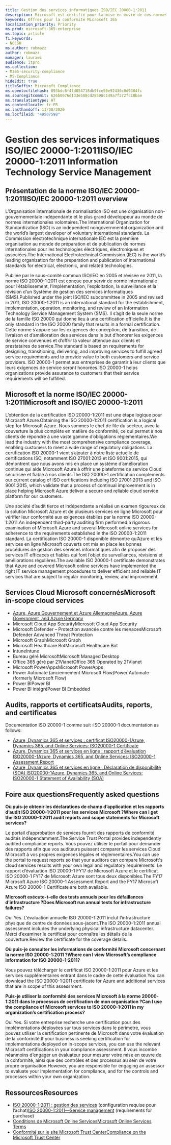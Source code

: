 ```yaml
---
title: Gestion des services informatiques ISO/IEC 20000-1:2011
description: Microsoft est certifié pour la mise en œuvre de ces normes de gestion des services.
keywords: Offres pour la conformité Microsoft 365
localization_priority: Priority
ms.prod: microsoft-365-enterprise
ms.topic: article
f1.keywords:
- NOCSH
ms.author: robmazz
author: robmazz
manager: laurawi
audience: itpro
ms.collection:
- M365-security-compliance
- MS-Compliance
hideEdit: true
titleSuffix: Microsoft Compliance
ms.openlocfilehash: 893bdc6f4fd854718db9fce56e92436c0d9384fc
ms.sourcegitcommit: 626b0076d133e588cd28598c149a7f272fc18bae
ms.translationtype: HT
ms.contentlocale: fr-FR
ms.lasthandoff: 11/30/2020
ms.locfileid: "49507598"
---
```

# <a name="isoiec-20000-12011-information-technology-service-management"></a><span data-ttu-id="84bb3-104">Gestion des services informatiques ISO/IEC 20000-1:2011</span><span class="sxs-lookup"><span data-stu-id="84bb3-104">ISO/IEC 20000-1:2011 Information Technology Service Management</span></span>

## <a name="isoiec-20000-12011-overview"></a><span data-ttu-id="84bb3-105">Présentation de la norme ISO/IEC 20000-1:2011</span><span class="sxs-lookup"><span data-stu-id="84bb3-105">ISO/IEC 20000-1:2011 overview</span></span>

<span data-ttu-id="84bb3-106">L’Organisation internationale de normalisation ISO est une organisation non-gouvernementale indépendante et le plus grand développeur au monde de normes internationales volontaires.</span><span class="sxs-lookup"><span data-stu-id="84bb3-106">The International Organization for Standardization (ISO) is an independent nongovernmental organization and the world’s largest developer of voluntary international standards.</span></span> <span data-ttu-id="84bb3-107">La Commission électrotechnique internationale IEC est la première organisation au monde de préparation et de publication de normes internationales pour les technologies électriques, électroniques et associées.</span><span class="sxs-lookup"><span data-stu-id="84bb3-107">The International Electrotechnical Commission (IEC) is the world’s leading organization for the preparation and publication of international standards for electrical, electronic, and related technologies.</span></span>  
  
<span data-ttu-id="84bb3-108">Publiée par le sous-comité commun ISO/IEC en 2005 et révisée en 2011, la norme ISO 20000-1:2011 est conçue pour servir de norme internationale pour l’établissement, l’implémentation, l’exploitation, la surveillance et la révision d’un Système de gestion des services informatiques (SMS).</span><span class="sxs-lookup"><span data-stu-id="84bb3-108">Published under the joint ISO/IEC subcommittee in 2005 and revised in 2011, ISO 20000-1:2011 is an international standard for the establishment, implementation, operation, monitoring, and review of an Information Technology Service Management System (SMS).</span></span> <span data-ttu-id="84bb3-109">Il s’agit de la seule norme de la famille ISO 20000 qui donne lieu à une certification officielle.</span><span class="sxs-lookup"><span data-stu-id="84bb3-109">It is the only standard in the ISO 20000 family that results in a formal certification.</span></span> <span data-ttu-id="84bb3-110">Cette norme s’appuie sur les exigences de conception, de transition, de livraison et d’amélioration des services dans le but d’honorer les exigences de service convenues et d’offrir la valeur attendue aux clients et prestataires de service.</span><span class="sxs-lookup"><span data-stu-id="84bb3-110">The standard is based on requirements for designing, transitioning, delivering, and improving services to fulfill agreed service requirements and to provide value to both customers and service providers.</span></span> <span data-ttu-id="84bb3-111">ISO 20000-1 permet aux entreprises de garantir à leur clients que leurs exigences de service seront honorées.</span><span class="sxs-lookup"><span data-stu-id="84bb3-111">ISO 20000-1 helps organizations provide assurance to customers that their service requirements will be fulfilled.</span></span>

## <a name="microsoft-and-isoiec-20000-12011"></a><span data-ttu-id="84bb3-112">Microsoft et la norme ISO/IEC 20000-1:2011</span><span class="sxs-lookup"><span data-stu-id="84bb3-112">Microsoft and ISO/IEC 20000-1:2011</span></span>

<span data-ttu-id="84bb3-113">L’obtention de la certification ISO 20000-1:2011 est une étape logique pour Microsoft Azure.</span><span class="sxs-lookup"><span data-stu-id="84bb3-113">Obtaining the ISO 20000-1:2011 certification is a logical step for Microsoft Azure.</span></span> <span data-ttu-id="84bb3-114">Nous sommes le chef de file du secteur, avec la couverture la plus complète en matière de conformité, ce qui permet à nos clients de répondre à une vaste gamme d’obligations réglementaires.</span><span class="sxs-lookup"><span data-stu-id="84bb3-114">We lead the industry with the most comprehensive compliance coverage, enabling customers to meet a wide range of regulatory obligations.</span></span> <span data-ttu-id="84bb3-115">La certification ISO 20000-1 vient s’ajouter à notre liste actuelle de certifications ISO, notamment ISO 27001:2013 et ISO 9001:2015, qui démontrent que nous avons mis en place un système d’amélioration continue qui aide Microsoft Azure à offrir une plateforme de service Cloud sécurisée et fiable à nos clients.</span><span class="sxs-lookup"><span data-stu-id="84bb3-115">The ISO 20000-1 certification complements our current catalog of ISO certifications including ISO 27001:2013 and ISO 9001:2015, which validate that a process of continual improvement is in place helping Microsoft Azure deliver a secure and reliable cloud service platform for our customers.</span></span>  
  
<span data-ttu-id="84bb3-116">Une société d’audit tierce et indépendante a réalisé un examen rigoureux de la solution Microsoft Azure et de plusieurs services en ligne Microsoft pour vérifier leur conformité aux exigences établies par la norme ISO 20000-1:2011.</span><span class="sxs-lookup"><span data-stu-id="84bb3-116">An independent third-party auditing firm performed a rigorous examination of Microsoft Azure and several Microsoft online services for adherence to the requirements established in the ISO 20000-1:2011 standard.</span></span> <span data-ttu-id="84bb3-117">La certification ISO 20000-1 disponible démontre qu’Azure et les services en ligne Microsoft couverts ont mis en place les bonnes procédures de gestion des services informatiques afin de proposer des services IT efficaces et fiables qui font l’objet de surveillances, révisions et améliorations régulières.</span><span class="sxs-lookup"><span data-stu-id="84bb3-117">The available ISO 20000-1 certificate demonstrates that Azure and covered Microsoft online services have implemented the right IT service management procedures to deliver efficient and reliable IT services that are subject to regular monitoring, review, and improvement.</span></span>

## <a name="microsoft-in-scope-cloud-services"></a><span data-ttu-id="84bb3-118">Services Cloud Microsoft concernés</span><span class="sxs-lookup"><span data-stu-id="84bb3-118">Microsoft in-scope cloud services</span></span>

- [<span data-ttu-id="84bb3-119">Azure, Azure Gouvernement et Azure Allemagne</span><span class="sxs-lookup"><span data-stu-id="84bb3-119">Azure, Azure Government, and Azure Germany</span></span>](https://aka.ms/AzureCompliance)
- <span data-ttu-id="84bb3-120">Microsoft Cloud App Security</span><span class="sxs-lookup"><span data-stu-id="84bb3-120">Microsoft Cloud App Security</span></span>
- <span data-ttu-id="84bb3-121">Microsoft Defender – Protection avancée contre les menaces</span><span class="sxs-lookup"><span data-stu-id="84bb3-121">Microsoft Defender Advanced Threat Protection</span></span>
- <span data-ttu-id="84bb3-122">Microsoft Graph</span><span class="sxs-lookup"><span data-stu-id="84bb3-122">Microsoft Graph</span></span>
- <span data-ttu-id="84bb3-123">Microsoft Healthcare Bot</span><span class="sxs-lookup"><span data-stu-id="84bb3-123">Microsoft Healthcare Bot</span></span>
- <span data-ttu-id="84bb3-124">Intune</span><span class="sxs-lookup"><span data-stu-id="84bb3-124">Intune</span></span>
- <span data-ttu-id="84bb3-125">Bureau géré Microsoft</span><span class="sxs-lookup"><span data-stu-id="84bb3-125">Microsoft Managed Desktop</span></span>
- <span data-ttu-id="84bb3-126">Office 365 géré par 21Vianet</span><span class="sxs-lookup"><span data-stu-id="84bb3-126">Office 365 Operated by 21Vianet</span></span>
- <span data-ttu-id="84bb3-127">Microsoft PowerApps</span><span class="sxs-lookup"><span data-stu-id="84bb3-127">Microsoft PowerApps</span></span>
- <span data-ttu-id="84bb3-128">Power Automate (anciennement Microsoft Flow)</span><span class="sxs-lookup"><span data-stu-id="84bb3-128">Power Automate (formerly Microsoft Flow)</span></span>
- <span data-ttu-id="84bb3-129">Power BI</span><span class="sxs-lookup"><span data-stu-id="84bb3-129">Power BI</span></span>
- <span data-ttu-id="84bb3-130">Power BI intégré</span><span class="sxs-lookup"><span data-stu-id="84bb3-130">Power BI Embedded</span></span>

## <a name="audits-reports-and-certificates"></a><span data-ttu-id="84bb3-131">Audits, rapports et certificats</span><span class="sxs-lookup"><span data-stu-id="84bb3-131">Audits, reports, and certificates</span></span>

<span data-ttu-id="84bb3-132">Documentation ISO 20000-1 comme suit :</span><span class="sxs-lookup"><span data-stu-id="84bb3-132">ISO 20000-1 documentation as follows:</span></span>

- [<span data-ttu-id="84bb3-133">Azure, Dynamics 365 et services : certificat ISO20000-1</span><span class="sxs-lookup"><span data-stu-id="84bb3-133">Azure, Dynamics 365, and Online Services: ISO20000-1 Certificate</span></span>](https://aka.ms/azureiso200001cert)
- [<span data-ttu-id="84bb3-134">Azure, Dynamics 365 et services en ligne : rapport d’évaluation ISO20000-1</span><span class="sxs-lookup"><span data-stu-id="84bb3-134">Azure, Dynamics 365, and Online Services: ISO20000-1 Assessment Report</span></span>](https://aka.ms/azureiso200001report)
- [<span data-ttu-id="84bb3-135">Azure, Dynamics 365 et services en ligne : Déclaration de disponibilité (SOA) ISO20000-1</span><span class="sxs-lookup"><span data-stu-id="84bb3-135">Azure, Dynamics 365, and Online Services: ISO20000-1 Statement of Availability (SOA)</span></span>](https://aka.ms/azureiso200001soa)

## <a name="frequently-asked-questions"></a><span data-ttu-id="84bb3-136">Foire aux questions</span><span class="sxs-lookup"><span data-stu-id="84bb3-136">Frequently asked questions</span></span>

<span data-ttu-id="84bb3-137">**Où puis-je obtenir les déclarations de champ d’application et les rapports d’audit ISO 20000-1:2011 pour les services Microsoft ?**</span><span class="sxs-lookup"><span data-stu-id="84bb3-137">**Where can I get the ISO 20000-1:2011 audit reports and scope statements for Microsoft services?**</span></span>

<span data-ttu-id="84bb3-138">Le portail d’approbation de services fournit des rapports de conformité audités indépendamment.</span><span class="sxs-lookup"><span data-stu-id="84bb3-138">The Service Trust Portal provides independently audited compliance reports.</span></span> <span data-ttu-id="84bb3-139">Vous pouvez utiliser le portail pour demander des rapports afin que vos auditeurs puissent comparer les services Cloud Microsoft à vos propres exigences légales et réglementaires.</span><span class="sxs-lookup"><span data-stu-id="84bb3-139">You can use the portal to request reports so that your auditors can compare Microsoft's cloud services results with your own legal and regulatory requirements.</span></span> <span data-ttu-id="84bb3-140">Le rapport d’évaluation ISO 20000-1 FY17 de Microsoft Azure et le certificat ISO 20000-1 FY17 de Microsoft Azure sont tous deux disponibles.</span><span class="sxs-lookup"><span data-stu-id="84bb3-140">The FY17 Microsoft Azure ISO 20000-1 Assessment Report and the FY17 Microsoft Azure ISO 20000-1 Certificate are both available.</span></span>

<span data-ttu-id="84bb3-141">**Microsoft exécute-t-elle des tests annuels pour les défaillances d’infrastructure ?**</span><span class="sxs-lookup"><span data-stu-id="84bb3-141">**Does Microsoft run annual tests for infrastructure failures?**</span></span>

<span data-ttu-id="84bb3-142">Oui.</span><span class="sxs-lookup"><span data-stu-id="84bb3-142">Yes.</span></span> <span data-ttu-id="84bb3-143">L’évaluation annuelle ISO 20000-1:2011 inclut l’infrastructure physique de centre de données sous-jacent.</span><span class="sxs-lookup"><span data-stu-id="84bb3-143">The ISO 20000-1:2011 annual assessment includes the underlying physical infrastructure datacenter.</span></span> <span data-ttu-id="84bb3-144">Merci d’examiner le certificat pour connaître les détails de la couverture.</span><span class="sxs-lookup"><span data-stu-id="84bb3-144">Review the certificate for the coverage details.</span></span>

<span data-ttu-id="84bb3-145">**Où puis-je consulter les informations de conformité Microsoft concernant la norme ISO 20000-1:2011 ?**</span><span class="sxs-lookup"><span data-stu-id="84bb3-145">**Where can I view Microsoft’s compliance information for ISO 20000-1:2011?**</span></span>

<span data-ttu-id="84bb3-146">Vous pouvez télécharger le certificat ISO 20000-1:2011 pour Azure et les services supplémentaires entrant dans le cadre de cette évaluation.</span><span class="sxs-lookup"><span data-stu-id="84bb3-146">You can download the ISO 20000-1:2011 certificate for Azure and additional services that are in scope of this assessment.</span></span>

<span data-ttu-id="84bb3-147">**Puis-je utiliser la conformité des services Microsoft à la norme 20000-1:2011 dans le processus de certification de mon organisation ?**</span><span class="sxs-lookup"><span data-stu-id="84bb3-147">**Can I use the compliance of Microsoft services to ISO 20000-1:2011 in my organization’s certification process?**</span></span>

<span data-ttu-id="84bb3-148">Oui.</span><span class="sxs-lookup"><span data-stu-id="84bb3-148">Yes.</span></span> <span data-ttu-id="84bb3-149">Si votre entreprise recherche une certification pour des implémentations déployées sur tous services dans le périmètre, vous pouvez utiliser la certification pertinente de Microsoft dans votre évaluation de la conformité.</span><span class="sxs-lookup"><span data-stu-id="84bb3-149">If your business is seeking certification for implementations deployed on in-scope services, you can use the relevant Microsoft certifications in your compliance assessment.</span></span> <span data-ttu-id="84bb3-150">Il vous incombe néanmoins d’engager un évaluateur pour mesurer votre mise en œuvre de la conformité, ainsi que des contrôles et des processus au sein de votre propre organisation.</span><span class="sxs-lookup"><span data-stu-id="84bb3-150">However, you are responsible for engaging an assessor to evaluate your implementation for compliance, and for the controls and processes within your own organization.</span></span>

## <a name="resources"></a><span data-ttu-id="84bb3-151">Ressources</span><span class="sxs-lookup"><span data-stu-id="84bb3-151">Resources</span></span>

- <span data-ttu-id="84bb3-152">[ISO 20000-1:2011 : gestion des services](https://www.iso.org/standard/51986.html) (configuration requise pour l’achat)</span><span class="sxs-lookup"><span data-stu-id="84bb3-152">[ISO 20000-1:2011—Service management](https://www.iso.org/standard/51986.html) (requirements for purchase)</span></span>
- [<span data-ttu-id="84bb3-153">Conditions de Microsoft Online Services</span><span class="sxs-lookup"><span data-stu-id="84bb3-153">Microsoft Online Services Terms</span></span>](https://aka.ms/Online-Services-Terms)
- [<span data-ttu-id="84bb3-154">Conformité sur le site Microsoft Trust Center</span><span class="sxs-lookup"><span data-stu-id="84bb3-154">Compliance on the Microsoft Trust Center</span></span>](https://www.microsoft.com/trust-center/compliance/compliance-overview)
